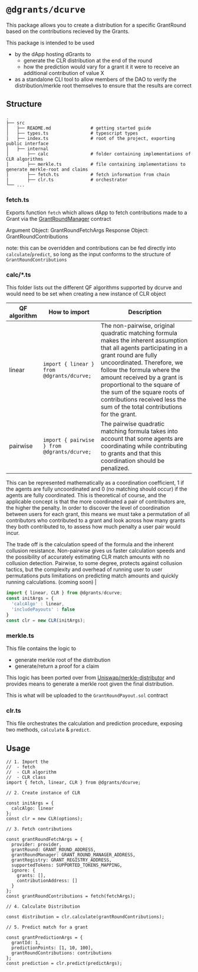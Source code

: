 # `@dgrants/dcurve`

This package allows you to create a distribution for a specific GrantRound based on the contributions recieved by the Grants.

This package is intended to be used

- by the dApp hosting dGrants to
  - generate the CLR distribution at the end of the round
  - how the prediction would vary for a grant it it were to receive an additional contribution of value X
- as a standalone CLI tool to allow members of the DAO to verify the distribution/merkle root themselves to ensure that the results are correct

## Structure

```
.
├── src
│   ├── README.md               # getting started guide
│   ├── types.ts                # typescript types
|   ├── index.ts                # root of the project, exporting public interface
│   ├── internal
│       ├── calc                # folder containing implementations of CLR algorithms
│       ├── merkle.ts           # file containing implementations to generate merkle-root and claims
|       ├── fetch.ts            # fetch information from chain
|       ├── clr.ts              # orchestrator
└── ...
```

### fetch.ts

Exports function `fetch` which allows dApp to fetch contributions made to a Grant via the [GrantRoundManager](https://github.com/dcgtc/dgrants/blob/main/contracts/contracts/GrantRoundManager.sol) contract

Argument Object: GrantRoundFetchArgs
Response Object: GrantRoundContributions

note: this can be overridden and contributions can be fed directly into `calculate`/`predict`, so long as the input conforms to the structure of `GrantRoundContributions`

### calc/\*.ts

This folder lists out the different QF algorithms supported by dcurve
and would need to be set when creating a new instance of CLR object

| QF algorithm | How to import                               | Description                                  |
| ------------ | ------------------------------------------- | -------------------------------------------- |
| linear       | `import { linear } from @dgrants/dcurve;`   | The non-pairwise, original quadratic matching formula makes the inherent assumption that all agents participating in a grant round are fully uncoordinated. Therefore, we follow the formula where the amount received by a grant is proportional to the square of the sum of the square roots of contributions received less the sum of the total contributions for the grant.|
| pairwise     | `import { pairwise } from @dgrants/dcurve;` | The pairwise quadratic matching formula takes into account that some agents are coordinating while contributing to grants and that this coordination should be penalized.

This can be represented mathematically as a coordination coefficient, 1 if the agents are fully uncoordinated and 0 (no matching should occur) if the agents are fully coordinated. This is theoretical of course, and the applicable concept is that the more coordinated a pair of contributors are, the higher the penalty. In order to discover the level of coordination between users for each grant, this means we must take a permutation of all contributors who contributed to a grant and look across how many grants they both contributed to, to assess how much penalty a user pair would incur.

The trade off is the calculation speed of the formula and the inherent collusion resistance. Non-pairwise gives us faster calculation speeds and the possibility of accurately estimating CLR match amounts with no collusion detection. Pairwise, to some degree, protects against collusion tactics, but the complexity and overhead of running user to user permutations puts limitations on predicting match amounts and quickly running calculations.
 (coming soon) |

```javascript
import { linear, CLR } from @dgrants/dcurve;
const initArgs = {
  'calcAlgo' : linear,
  'includePayouts' : false
}
const clr = new CLR(initArgs);
```

### merkle.ts

This file contains the logic to

- generate merkle root of the distribution
- generate/return a proof for a claim

This logic has been ported over from [Uniswap/merkle-distributor](https://github.com/Uniswap/merkle-distributor) and provides means to generate a merkle root given the final distribution.

This is what will be uploaded to the `GrantRoundPayout.sol` contract

### clr.ts

This file orchestrates the calculation and prediction procedure, exposing two methods, `calculate` & `predict`.

## Usage

```
// 1. Import the
//  - fetch
//  - CLR algorithm
//  - CLR class
import { fetch, linear, CLR } from @dgrants/dcurve;

// 2. Create instance of CLR

const initArgs = {
  calcAlgo: linear
};
const clr = new CLR(options);

// 3. Fetch contributions

const grantRoundFetchArgs = {
  provider: provider,
  grantRound: GRANT_ROUND_ADDRESS,
  grantRoundManager: GRANT_ROUND_MANAGER_ADDRESS,
  grantRegistry: GRANT_REGISTRY_ADDRESS,
  supportedTokens: SUPPORTED_TOKENS_MAPPING,
  ignore: {
    grants: [],
    contributionAddress: []
  }
};
const grantRoundContributions = fetch(fetchArgs);

// 4. Calculate Distribution

const distribution = clr.calculate(grantRoundContributions);

// 5. Predict match for a grant

const grantPredictionArgs = {
  grantId: 1,
  predictionPoints: [1, 10, 100],
  grantRoundContributions: contributions
};
const prediction = clr.predict(predictArgs);
```
